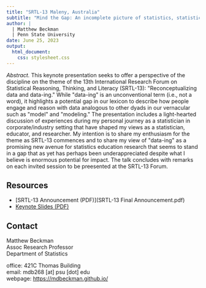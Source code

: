 ```yaml
---
title: "SRTL-13 Maleny, Australia"
subtitle: "Mind the Gap: An incomplete picture of statistics, statisticians, & statistics education"
author: |
  | Matthew Beckman
  | Penn State University
date: June 25, 2023
output: 
  html_document: 
    css: stylesheet.css
---
```



*Abstract.* This keynote presentation seeks to offer a perspective of the discipline on the theme of the 13th International Research Forum on Statistical Reasoning, Thinking, and Literacy (SRTL-13): "Reconceptualizing data and data-ing." While "data-ing" is an unconventional term (i.e., not a word), it highlights a potential gap in our lexicon to describe how people engage and reason with data analogous to other dyads in our vernacular such as "model" and "modeling." The presentation includes a light-hearted discussion of experiences during my personal journey as a statistician in corporate/industry setting that have shaped my views as a statistician, educator, and researcher. My intention is to share my enthusiasm for the theme as SRTL-13 commences and to share my view of "data-ing" as a promising new avenue for statistics education research that seems to stand in a gap that as yet has perhaps been underappreciated despite what I believe is enormous potential for impact. The talk concludes with remarks on each invited session to be preesented at the SRTL-13 Forum.



## Resources

- [SRTL-13 Announcement (PDF)](SRTL-13 Final Announcement.pdf)
- [Keynote Slides (PDF)](docs/202306-srtl-keynote.pdf#page=2)



## Contact

Matthew Beckman  
Assoc Research Professor  
Department of Statistics  

office: 421C Thomas Building  
email: mdb268 [at] psu [dot] edu  
webpage: <https://mdbeckman.github.io/>

